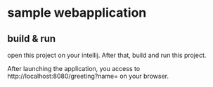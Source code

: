 # sample webapplication

## build & run

open this project on your intellij. After that, build and run this project.

After launching the application, you access to http://localhost:8080/greeting?name=<name> on your browser.
